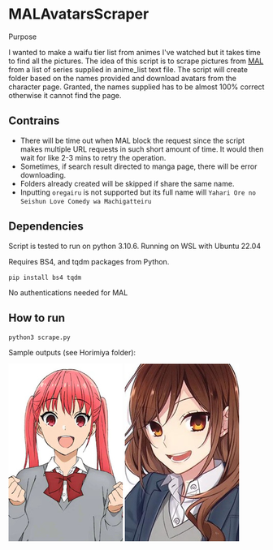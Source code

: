 # MALAvatarsScraper

Purpose

I wanted to make a waifu tier list from animes I've watched but it takes time to find all the pictures. The idea of this script is to scrape pictures from [MAL](myanimelist.net) from a list of series supplied in anime_list text file. The script will create folder based on the names provided and download avatars from the character page. Granted, the names supplied has to be almost 100% correct otherwise it cannot find the page.

## Contrains

- There will be time out when MAL block the request since the script makes multiple URL requests in such short amount of time. It would then wait for like 2-3 mins to retry the operation.
- Sometimes, if search result directed to manga page, there will be error downloading.
- Folders already created will be skipped if share the same name.
- Inputting `oregairu` is not supported but its full name will `Yahari Ore no Seishun Love Comedy wa Machigatteiru`

## Dependencies

Script is tested to run on python 3.10.6. Running on WSL with Ubuntu 22.04

Requires BS4, and tqdm packages from Python.

```
pip install bs4 tqdm
```

No authentications needed for MAL

## How to run

```
python3 scrape.py
```

Sample outputs (see Horimiya folder):

![Remi](Horimiya/Horimiya_Remi_Ayasaki.jpg)
![Hori](Horimiya/Horimiya_Kyouko_Hori.jpg)
